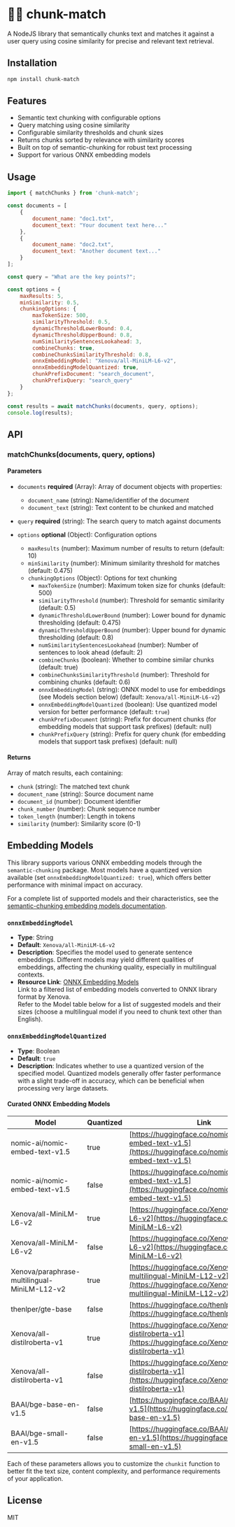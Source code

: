 # 🕵️‍♂️ chunk-match

A NodeJS library that semantically chunks text and matches it against a user query using cosine similarity for precise and relevant text retrieval.

## Installation

```bash
npm install chunk-match
```

## Features

- Semantic text chunking with configurable options
- Query matching using cosine similarity
- Configurable similarity thresholds and chunk sizes
- Returns chunks sorted by relevance with similarity scores
- Built on top of semantic-chunking for robust text processing
- Support for various ONNX embedding models

## Usage

```javascript
import { matchChunks } from 'chunk-match';

const documents = [
    {
        document_name: "doc1.txt",
        document_text: "Your document text here..."
    },
    {
        document_name: "doc2.txt",
        document_text: "Another document text..."
    }
];

const query = "What are the key points?";

const options = {
    maxResults: 5,
    minSimilarity: 0.5,
    chunkingOptions: {
        maxTokenSize: 500,
        similarityThreshold: 0.5,
        dynamicThresholdLowerBound: 0.4,
        dynamicThresholdUpperBound: 0.8,
        numSimilaritySentencesLookahead: 3,
        combineChunks: true,
        combineChunksSimilarityThreshold: 0.8,
        onnxEmbeddingModel: "Xenova/all-MiniLM-L6-v2",
        onnxEmbeddingModelQuantized: true,
        chunkPrefixDocument: "search_document",
        chunkPrefixQuery: "search_query"
    }
};

const results = await matchChunks(documents, query, options);
console.log(results);
```

## API

### matchChunks(documents, query, options)

#### Parameters

- `documents` **required** (Array): Array of document objects with properties:
  - `document_name` (string): Name/identifier of the document
  - `document_text` (string): Text content to be chunked and matched

- `query` **required** (string): The search query to match against documents

- `options` **optional** (Object): Configuration options
  - `maxResults` (number): Maximum number of results to return (default: 10)
  - `minSimilarity` (number): Minimum similarity threshold for matches (default: 0.475)
  - `chunkingOptions` (Object): Options for text chunking
    - `maxTokenSize` (number): Maximum token size for chunks (default: 500)
    - `similarityThreshold` (number): Threshold for semantic similarity (default: 0.5)
    - `dynamicThresholdLowerBound` (number): Lower bound for dynamic thresholding (default: 0.475)
    - `dynamicThresholdUpperBound` (number): Upper bound for dynamic thresholding (default: 0.8)
    - `numSimilaritySentencesLookahead` (number): Number of sentences to look ahead (default: 2)
    - `combineChunks` (boolean): Whether to combine similar chunks (default: true)
    - `combineChunksSimilarityThreshold` (number): Threshold for combining chunks (default: 0.6)
    - `onnxEmbeddingModel` (string): ONNX model to use for embeddings (see Models section below) (default: `Xenova/all-MiniLM-L6-v2`)
    - `onnxEmbeddingModelQuantized` (boolean): Use quantized model version for better performance (default: `true`)
    - `chunkPrefixDocument` (string): Prefix for document chunks (for embedding models that support task prefixes) (default: null)
    - `chunkPrefixQuery` (string): Prefix for query chunk (for embedding models that support task prefixes) (default: null)

#### Returns

Array of match results, each containing:
- `chunk` (string): The matched text chunk
- `document_name` (string): Source document name
- `document_id` (number): Document identifier
- `chunk_number` (number): Chunk sequence number
- `token_length` (number): Length in tokens
- `similarity` (number): Similarity score (0-1)

## Embedding Models

This library supports various ONNX embedding models through the `semantic-chunking` package.
Most models have a quantized version available (set `onnxEmbeddingModelQuantized: true`), which offers better performance with minimal impact on accuracy.

For a complete list of supported models and their characteristics, see the [semantic-chunking embedding models documentation](https://github.com/jparkerweb/semantic-chunking/tree/main?tab=readme-ov-file#onnxembeddingmodel).

### `onnxEmbeddingModel`

- **Type**: String
- **Default**: `Xenova/all-MiniLM-L6-v2`
- **Description**: Specifies the model used to generate sentence embeddings. Different models may yield different qualities of embeddings, affecting the chunking quality, especially in multilingual contexts.
- **Resource Link**: [ONNX Embedding Models](https://huggingface.co/models?pipeline_tag=feature-extraction&library=onnx&sort=trending)  
  Link to a filtered list of embedding models converted to ONNX library format by Xenova.  
  Refer to the Model table below for a list of suggested models and their sizes (choose a multilingual model if you need to chunk text other than English).  

### `onnxEmbeddingModelQuantized`

- **Type**: Boolean
- **Default**: `true`
- **Description**: Indicates whether to use a quantized version of the specified model. Quantized models generally offer faster performance with a slight trade-off in accuracy, which can be beneficial when processing very large datasets.


#### Curated ONNX Embedding Models

| Model                                        | Quantized | Link                                                                                                                                       | Size    |
| -------------------------------------------- | --------- | ------------------------------------------------------------------------------------------------------------------------------------------ | ------- |
| nomic-ai/nomic-embed-text-v1.5               | true      | [https://huggingface.co/nomic-ai/nomic-embed-text-v1.5](https://huggingface.co/nomic-ai/nomic-embed-text-v1.5)                             | 138 MB  |
| nomic-ai/nomic-embed-text-v1.5               | false     | [https://huggingface.co/nomic-ai/nomic-embed-text-v1.5](https://huggingface.co/nomic-ai/nomic-embed-text-v1.5)                             | 548 MB  |
| Xenova/all-MiniLM-L6-v2                      | true      | [https://huggingface.co/Xenova/all-MiniLM-L6-v2](https://huggingface.co/Xenova/all-MiniLM-L6-v2)                                           | 23 MB   |
| Xenova/all-MiniLM-L6-v2                      | false     | [https://huggingface.co/Xenova/all-MiniLM-L6-v2](https://huggingface.co/Xenova/all-MiniLM-L6-v2)                                           | 90.4 MB |
| Xenova/paraphrase-multilingual-MiniLM-L12-v2 | true      | [https://huggingface.co/Xenova/paraphrase-multilingual-MiniLM-L12-v2](https://huggingface.co/Xenova/paraphrase-multilingual-MiniLM-L12-v2) | 118 MB  |
| thenlper/gte-base                            | false     | [https://huggingface.co/thenlper/gte-base](https://huggingface.co/thenlper/gte-base)                                                       | 436 MB  |
| Xenova/all-distilroberta-v1                  | true      | [https://huggingface.co/Xenova/all-distilroberta-v1](https://huggingface.co/Xenova/all-distilroberta-v1)                                   | 82.1 MB |
| Xenova/all-distilroberta-v1                  | false     | [https://huggingface.co/Xenova/all-distilroberta-v1](https://huggingface.co/Xenova/all-distilroberta-v1)                                   | 326 MB  |
| BAAI/bge-base-en-v1.5                        | false     | [https://huggingface.co/BAAI/bge-base-en-v1.5](https://huggingface.co/BAAI/bge-base-en-v1.5)                                               | 436 MB  |
| BAAI/bge-small-en-v1.5                       | false     | [https://huggingface.co/BAAI/bge-small-en-v1.5](https://huggingface.co/BAAI/bge-small-en-v1.5)                                             | 133 MB  |

Each of these parameters allows you to customize the `chunkit` function to better fit the text size, content complexity, and performance requirements of your application.

## License

MIT
